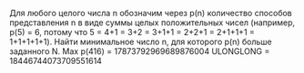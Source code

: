 Для любого целого числа n обозначим через p(n) количество способов представления n в виде суммы целых положительных чисел (например, p(5) = 6, потому что 5 = 4+1 = 3+2 = 3+1+1 = 2+2+1 = 2+1+1+1 = 1+1+1+1+1). Найти минимальное число n, для которого p(n) больше заданного N.
Max p(416) = 17873792969689876004
ULONGLONG = 18446744073709551614